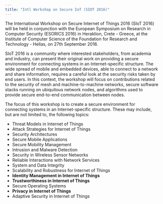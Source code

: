 ```yaml
---
title: "Intl Workshop on Secure IoT (SIOT 2016)"
---
```


The International Workshop on Secure Internet of Things 2016 (SIoT 2016) will be held in conjunction with the European Symposium on Research in Computer Security (ESORICS 2016) in Heraklion, Crete - Greece, at the Institute of Computer Science of the Foundation for Research and Technology - Hellas, on 27th September 2016.

SIoT 2016 is a community where interested stakeholders, from academia and industry, can present their original work on providing a secure environment for connecting systems in an Internet-specific structure. The wide spread of mobile and embedded devices, able to connect to a network and share information, requires a careful look at the security risks taken by end users. In this context, the workshop will focus on contributions related to the security of mesh and machine-to-machine networks, secure software stacks running on ubiquitous network nodes, and algorithms used to provide secure end-to-end communication between nodes.

The focus of this workshop is to create a secure environment for connecting systems in an Internet-specific structure. These may include, but are not limited to, the following topics:
* Threat Models in Internet of Things
* Attack Strategies for Internet of Things
* Security Architectures
* Secure Mobile Applications
* Secure Mobility Management
* Intrusion and Malware Detection
* Security in Wireless Sensor Networks
* Reliable Interactions with Network Services
* System and Data Integrity
* Scalability and Robustness for Internet of Things
* **Identity Management in Internet of Things**
* **Trustworthiness in Internet of Things**
* Secure Operating Systems
* **Privacy in Internet of Things**
* Adaptive Security in Internet of Things

